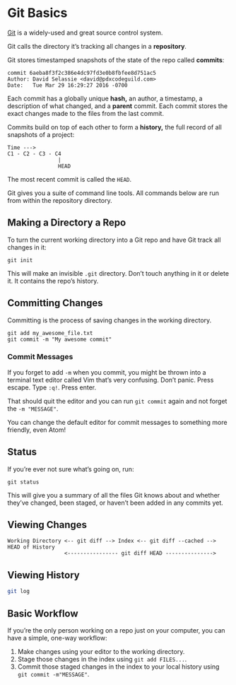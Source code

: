 # Git Basics

[Git](https://git-scm.com) is a widely-used and great source control system.

Git calls the directory it’s tracking all changes in a **repository**.

Git stores timestamped snapshots of the state of the repo called **commits**:

    commit 6aeba8f3f2c386e4dc97fd3e0b8fbfee8d751ac5
    Author: David Selassie <david@pdxcodeguild.com>
    Date:   Tue Mar 29 16:29:27 2016 -0700

Each commit has a globally unique **hash,** an author, a timestamp, a description of what changed, and a **parent** commit. Each commit stores the exact changes made to the files from the last commit.

Commits build on top of each other to form a **history,** the full record of all snapshots of a project:

    Time --->
    C1 - C2 - C3 - C4
                    |
                    HEAD

The most recent commit is called the `HEAD`.

Git gives you a suite of command line tools. All commands below are run from within the repository directory.

## Making a Directory a Repo

To turn the current working directory into a Git repo and have Git track all changes in it:

    git init

This will make an invisible `.git` directory. Don’t touch anything in it or delete it. It contains the repo’s history.

## Committing Changes

Committing is the process of saving changes in the working directory.

    git add my_awesome_file.txt
    git commit -m "My awesome commit"

### Commit Messages

If you forget to add `-m` when you commit, you might be thrown into a terminal text editor called Vim that’s very confusing.
Don’t panic. Press escape. Type `:q!`. Press enter.

That should quit the editor and you can run `git commit` again and not forget the `-m "MESSAGE"`.

You can change the default editor for commit messages to something more friendly, even Atom!

## Status

If you’re ever not sure what’s going on, run:

    git status

This will give you a summary of all the files Git knows about and whether they’ve changed, been staged, or haven’t been added in any commits yet.

## Viewing Changes

    Working Directory <-- git diff --> Index <-- git diff --cached --> HEAD of History
                      <---------------- git diff HEAD --------------->

## Viewing History

```bash
git log
```

## Basic Workflow

If you’re the only person working on a repo just on your computer, you can have a simple, one-way workflow:
1. Make changes using your editor to the working directory.
1. Stage those changes in the index using `git add FILES...`.
1. Commit those staged changes in the index to your local history using `git commit -m"MESSAGE"`.
